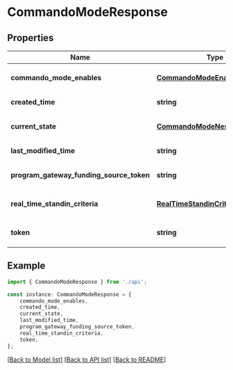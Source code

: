 # CommandoModeResponse


## Properties

Name | Type | Description | Notes
------------ | ------------- | ------------- | -------------
**commando_mode_enables** | [**CommandoModeEnables**](CommandoModeEnables.md) |  | [optional] [default to undefined]
**created_time** | **string** | yyyy-MM-ddTHH:mm:ssZ | [default to undefined]
**current_state** | [**CommandoModeNestedTransition**](CommandoModeNestedTransition.md) |  | [optional] [default to undefined]
**last_modified_time** | **string** | yyyy-MM-ddTHH:mm:ssZ | [default to undefined]
**program_gateway_funding_source_token** | **string** |  | [optional] [default to undefined]
**real_time_standin_criteria** | [**RealTimeStandinCriteria**](RealTimeStandinCriteria.md) |  | [optional] [default to undefined]
**token** | **string** |  | [optional] [default to undefined]

## Example

```typescript
import { CommandoModeResponse } from './api';

const instance: CommandoModeResponse = {
    commando_mode_enables,
    created_time,
    current_state,
    last_modified_time,
    program_gateway_funding_source_token,
    real_time_standin_criteria,
    token,
};
```

[[Back to Model list]](../README.md#documentation-for-models) [[Back to API list]](../README.md#documentation-for-api-endpoints) [[Back to README]](../README.md)
